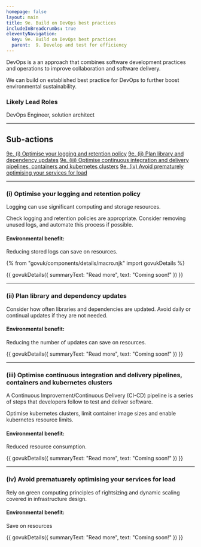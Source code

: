 ```yaml
---
homepage: false
layout: main
title: 9e. Build on DevOps best practices
includeInBreadcrumbs: true
eleventyNavigation:
  key: 9e. Build on DevOps best practices
  parent:  9. Develop and test for efficiency
---
```


DevOps is a an approach that combines software development practices and operations to improve collaboration and software delivery. 

We can build on established best practice for DevOps to further boost environmental sustainability.

### Likely Lead Roles

DevOps Engineer, solution architect

* * *

## Sub-actions

[9e. (i) Optimise your logging and retention policy](#(i)-optimise-your-logging-and-retention-policy)
[9e. (ii) Plan library and dependency updates](#(ii)-plan-library-and-dependency-updates)
[9e. (iii) Optimise continuous integration and delivery pipelines, containers and kubernetes clusters](#(iii)-optimise-continuous-integration-and-delivery-pipelines,-containers-and-kubernetes-clusters)
[9e. (iv) Avoid prematurely optimising your services for load](#(iv)-avoid-prematurely-optimising-your-services-for-load)

* * *

###  (i) Optimise your logging and retention policy

Logging can use significant computing and storage resources. 

Check logging and retention policies are appropriate. Consider removing unused logs, and automate this process if possible.

#### Environmental benefit: 
Reducing stored logs can save on resources.

{% from "govuk/components/details/macro.njk" import govukDetails %}

{{ govukDetails({
  summaryText: "Read more",
  text: "Coming soon!"
}) }}
* * *

###  (ii) Plan library and dependency updates

Consider how often libraries and dependencies are updated. Avoid daily or continual updates if they are not needed.

#### Environmental benefit: 
Reducing the number of updates can save on resources.

{{ govukDetails({
  summaryText: "Read more",
  text: "Coming soon!"
}) }}
* * *

### (iii) Optimise continuous integration and delivery pipelines, containers and kubernetes clusters

A Continuous Improvement/Continuous Delivery (CI-CD) pipeline is a series of steps that developers follow to test and deliver software. 

Optimise kubernetes clusters, limit container image sizes and enable kubernetes resource limits. 

#### Environmental benefit: 
Reduced resource consumption.

{{ govukDetails({
  summaryText: "Read more",
  text: "Coming soon!"
}) }}
* * *

### (iv) Avoid prematuarely optimising your services for load

Rely on green computing principles of rightsizing and dynamic scaling covered in infrastructure design.

#### Environmental benefit: 
Save on resources

{{ govukDetails({
  summaryText: "Read more",
  text: "Coming soon!"
}) }}
